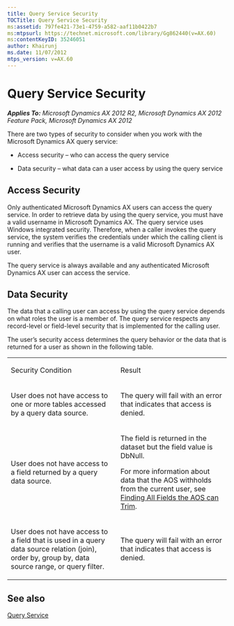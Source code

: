 ```yaml
---
title: Query Service Security
TOCTitle: Query Service Security
ms:assetid: 797fe421-73e1-4759-a582-aaf11b0422b7
ms:mtpsurl: https://technet.microsoft.com/library/Gg862440(v=AX.60)
ms:contentKeyID: 35246051
author: Khairunj
ms.date: 11/07/2012
mtps_version: v=AX.60
---
```


# Query Service Security 


_**Applies To:** Microsoft Dynamics AX 2012 R2, Microsoft Dynamics AX 2012 Feature Pack, Microsoft Dynamics AX 2012_

There are two types of security to consider when you work with the Microsoft Dynamics AX query service:

  - Access security – who can access the query service

  - Data security – what data can a user access by using the query service

## Access Security

Only authenticated Microsoft Dynamics AX users can access the query service. In order to retrieve data by using the query service, you must have a valid username in Microsoft Dynamics AX. The query service uses Windows integrated security. Therefore, when a caller invokes the query service, the system verifies the credentials under which the calling client is running and verifies that the username is a valid Microsoft Dynamics AX user.

The query service is always available and any authenticated Microsoft Dynamics AX user can access the service.

## Data Security

The data that a calling user can access by using the query service depends on what roles the user is a member of. The query service respects any record-level or field-level security that is implemented for the calling user.

The user’s security access determines the query behavior or the data that is returned for a user as shown in the following table.

<table>
<colgroup>
<col style="width: 50%" />
<col style="width: 50%" />
</colgroup>
<tbody>
<tr class="odd">
<td><p>Security Condition</p></td>
<td><p>Result</p></td>
</tr>
<tr class="even">
<td><p>User does not have access to one or more tables accessed by a query data source.</p></td>
<td><p>The query will fail with an error that indicates that access is denied.</p></td>
</tr>
<tr class="odd">
<td><p>User does not have access to a field returned by a query data source.</p></td>
<td><p>The field is returned in the dataset but the field value is DbNull.</p>
<p>For more information about data that the AOS withholds from the current user, see <a href="https://technet.microsoft.com/library/gg840968(v=ax.60)">Finding All Fields the AOS can Trim</a>.</p></td>
</tr>
<tr class="even">
<td><p>User does not have access to a field that is used in a query data source relation (join), order by, group by, data source range, or query filter.</p></td>
<td><p>The query will fail with an error that indicates that access is denied.</p></td>
</tr>
</tbody>
</table>


## See also

[Query Service](query-service.md)

